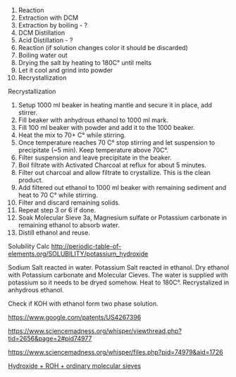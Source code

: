 1.	Reaction
2.	Extraction with DCM
3.	Extraction by boiling - ?
4.	DCM Distillation
5.	Acid Distillation - ?
6.	Reaction (if solution changes color it should be discarded)
7.	Boiling water out
8.	Drying the salt by heating to 180C° until melts
9.	Let it cool and grind into powder
10.	Recrystallization


Recrystallization
1.	Setup 1000 ml beaker in heating mantle and secure it in place, add stirrer.
2.	Fill beaker with anhydrous ethanol to 1000 ml mark.
3.	Fill 100 ml beaker with powder and add it to the 1000 beaker.
4.	Heat the mix to 70+ C° while stirring.
5.	Once temperature reaches 70 C° stop stirring and let suspension to precipitate (~5 min). Keep temperature above 70C°.
6.	Filter suspension and leave precipitate in the beaker.
7.	Boil filtrate with Activated Charcoal at reflux for about 5 minutes.
8.	Filter out charcoal and allow filtrate to crystallize. This is the clean product.
9.	Add filtered out ethanol to 1000 ml beaker with remaining sediment and heat to 70 C° while stirring.
10.	Filter and discard remaining solids.
11.	Repeat step 3 or 6 if done.
12.	Soak Molecular Sieve 3a, Magnesium sulfate or Potassium carbonate in remaining ethanol to absorb water.
13.	Distill ethanol and reuse.


Solubility Calc
http://periodic-table-of-elements.org/SOLUBILITY/potassium_hydroxide

Sodium Salt reacted in water.
Potassium Salt reacted in ethanol. Dry ethanol with Potassium carbonate and Molecular Cieves. The water is supplied with potassium so it needs to be dryed somehow.
Heat to 180C°.
Recrystalized in anhydrous ethanol.

Check if KOH with ethanol form two phase solution.

https://www.google.com/patents/US4267396

https://www.sciencemadness.org/whisper/viewthread.php?tid=2656&page=2#pid74977

https://www.sciencemadness.org/whisper/files.php?pid=74979&aid=1726

[Hydroxide + ROH + ordinary molecular sieves](http://v3.espacenet.com/origdoc?DB=EPODOC&IDX=US3479381&F=0&QPN=US3479381)
